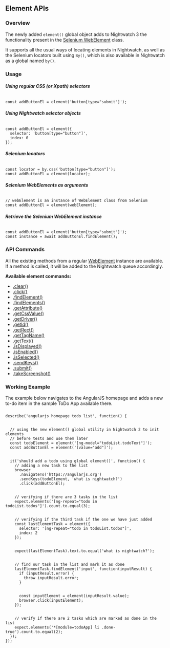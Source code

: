 ## Element APIs

### Overview
The newly added `element()` global object adds to Nightwatch 3 the functionality present in the [Selenium WebElement](https://www.selenium.dev/selenium/docs/api/javascript/module/selenium-webdriver/index_exports_WebElement.html) class.

It supports all the usual ways of locating elements in Nightwatch, as well as the Selenium locators built using `By()`, which is also available in Nightwatch as a global named `by()`.

### Usage

##### Using regular CSS (or Xpath) selectors

<div class="sample-test" style="max-width:800px"><pre data-language="javascript" style="padding-top: 10px" class="language-javascript"><code class="language-javascript">const addButtonEl = element('button[type="submit"]');
</code></pre></div>

##### Using Nightwatch selector objects

<div class="sample-test" style="max-width:800px"><pre data-language="javascript" style="padding-top: 10px" class="language-javascript"><code class="language-javascript">const addButtonEl = element({
  selector: 'button[type="button"]',
  index: 0
});
</code></pre></div>

##### Selenium locators

<div class="sample-test" style="max-width:800px"><pre data-language="javascript" style="padding-top: 10px" class="language-javascript"><code class="language-javascript">const locator = by.css('button[type="button"]');
const addButtonEl = element(locator);
</code></pre></div>

##### Selenium WebElements as arguments

<div class="sample-test" style="max-width:800px"><pre data-language="javascript" style="padding-top: 10px" class="language-javascript"><code class="language-javascript">// webElement is an instance of WebElement class from Selenium
const addButtonEl = element(webElement);
</code></pre></div>

##### Retrieve the Selenium WebElement instance

<div class="sample-test" style="max-width:800px"><pre data-language="javascript" style="padding-top: 10px" class="language-javascript"><code class="language-javascript">const addButtonEl = element('button[type="submit"]');
const instance = await addButtonEl.findElement();   
</code></pre></div>


### API Commands
All the existing methods from a regular [WebElement](https://www.selenium.dev/selenium/docs/api/javascript/module/selenium-webdriver/index_exports_WebElement.html) instance are available. If a method is called, it will be added to the Nightwatch queue accordingly.

**Available element commands:**
- [.clear()](https://www.selenium.dev/selenium/docs/api/javascript/module/selenium-webdriver/index_exports_WebElement.html#clear)
- [.click()](https://www.selenium.dev/selenium/docs/api/javascript/module/selenium-webdriver/index_exports_WebElement.html#click)
- [.findElement()](https://www.selenium.dev/selenium/docs/api/javascript/module/selenium-webdriver/index_exports_WebElement.html#findElement)
- [.findElements()](https://www.selenium.dev/selenium/docs/api/javascript/module/selenium-webdriver/index_exports_WebElement.html#findElements)
- [.getAttribute()](https://www.selenium.dev/selenium/docs/api/javascript/module/selenium-webdriver/index_exports_WebElement.html#getAttribute)
- [.getCssValue()](https://www.selenium.dev/selenium/docs/api/javascript/module/selenium-webdriver/index_exports_WebElement.html#getCssValue)
- [.getDriver()](https://www.selenium.dev/selenium/docs/api/javascript/module/selenium-webdriver/index_exports_WebElement.html#getDriver)
- [.getId()](https://www.selenium.dev/selenium/docs/api/javascript/module/selenium-webdriver/index_exports_WebElement.html#getId)
- [.getRect()](https://www.selenium.dev/selenium/docs/api/javascript/module/selenium-webdriver/index_exports_WebElement.html#getRect)
- [.getTagName()](https://www.selenium.dev/selenium/docs/api/javascript/module/selenium-webdriver/index_exports_WebElement.html#getTagName)
- [.getText()](https://www.selenium.dev/selenium/docs/api/javascript/module/selenium-webdriver/index_exports_WebElement.html#getText)
- [.isDisplayed()](https://www.selenium.dev/selenium/docs/api/javascript/module/selenium-webdriver/index_exports_WebElement.html#isDisplayed)
- [.isEnabled()](https://www.selenium.dev/selenium/docs/api/javascript/module/selenium-webdriver/index_exports_WebElement.html#isEnabled)
- [.isSelected()](https://www.selenium.dev/selenium/docs/api/javascript/module/selenium-webdriver/index_exports_WebElement.html#isSelected)
- [.sendKeys()](https://www.selenium.dev/selenium/docs/api/javascript/module/selenium-webdriver/index_exports_WebElement.html#sendKeys)
- [.submit()](https://www.selenium.dev/selenium/docs/api/javascript/module/selenium-webdriver/index_exports_WebElement.html#submit)
- [.takeScreenshot()](https://www.selenium.dev/selenium/docs/api/javascript/module/selenium-webdriver/index_exports_WebElement.html#takeScreenshot)

### Working Example

The example below navigates to the AngularJS homepage and adds a new to-do item in the sample ToDo App available there.

<div class="sample-test" style="max-width:800px"><pre data-language="javascript" style="padding-top: 10px" class="language-javascript"><code class="language-javascript">describe('angularjs homepage todo list', function() {
  <br>
  // using the new element() global utility in Nightwatch 2 to init elements
  // before tests and use them later
  const todoElement = element('[ng-model="todoList.todoText"]');
  const addButtonEl = element('[value="add"]');
  <br>
  it('should add a todo using global element()', function() {
    // adding a new task to the list
    browser
      .navigateTo('https://angularjs.org')
      .sendKeys(todoElement, 'what is nightwatch?')
      .click(addButtonEl);
    <br>
    // verifying if there are 3 tasks in the list
    expect.elements('[ng-repeat="todo in todoList.todos"]').count.to.equal(3);
    <br>
    // verifying if the third task if the one we have just added
    const lastElementTask = element({
      selector: '[ng-repeat="todo in todoList.todos"]',
      index: 2
    });
    <br>
    expect(lastElementTask).text.to.equal('what is nightwatch?');
    <br>
    // find our task in the list and mark it as done
    lastElementTask.findElement('input', function(inputResult) {
      if (inputResult.error) {
        throw inputResult.error;
      }
      <br>
      const inputElement = element(inputResult.value);
      browser.click(inputElement);
    });
    <br>
    // verify if there are 2 tasks which are marked as done in the list
    expect.elements('*[module=todoApp] li .done-true').count.to.equal(2);
  });
});
</code></pre></div>